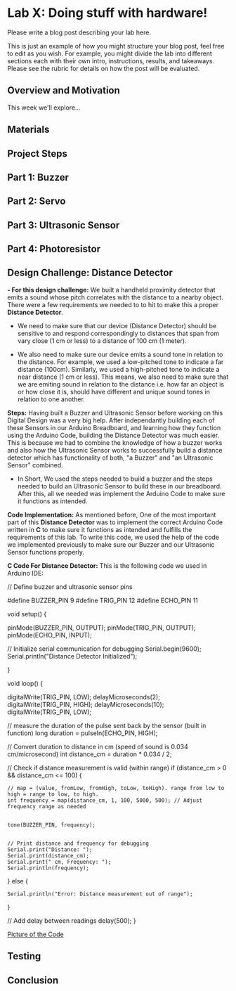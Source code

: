 # Lab X: Doing stuff with hardware!

Please write a blog post describing your lab here.

This is just an example of how you might structure your blog post, feel free to edit as you wish. For example, you might divide the lab into different sections each with their own intro, instructions, results, and takeaways. Please see the rubric for details on how the post will be evaluated.

## Overview and Motivation
This week we'll explore...

## Materials

## Project Steps

## Part 1: Buzzer




## Part 2: Servo


## Part 3: Ultrasonic Sensor



## Part 4: Photoresistor




## Design Challenge: Distance Detector

 
 **- For this design challenge:** We built a handheld proximity detector that emits a sound whose pitch correlates with the distance to a nearby object. There were a few requirements we needed to to hit to make this a proper **Distance Detector**.

 -  We need to make sure that our device (Distance Detector) should be sensitive to and respond correspondingly to distances that span from vary close (1 cm or less) to a distance of 100 cm (1 meter).

 - We also need to make sure our device emits a sound tone in relation to the distance. For example, we used a low-pitched tone to indicate a far distance (100cm). Similarly, we used a high-pitched tone to indicate a near distance (1 cm or less). This means, we also need to make sure that we are emiting sound in relation to the distance i.e. how far an object is or how close it is, should have different and unique sound tones in relation to one another.



**Steps:** Having built a Buzzer and Ultrasonic Sensor before working on this Digital Design was a very big help. After independantly building each of these Sensors in our Arduino Breadboard, and learning how they function using the Arduino Code, building the Distance Detector was much easier. This is because we had to combine the knowledge of how a buzzer works and also how the Ultrasonic Sensor works to successfully build a distance detector which has functionality of both, "a Buzzer" and "an Ultrasonic Sensor" combined.





- In Short, We used the steps needed to build a buzzer and the steps needed to build an Ultrasonic Sensor to build these in our breadboard. After this, all we needed was implement the Arduino Code to make sure it functions as intended.


**Code Implementation:** As mentioned before, One of the most important part of this **Distance Detector** was to implement the correct Arduino Code written in **C** to make sure it functions as intended and fulfills the requirements of this lab. To write this code, we used the help of the code we implemented previously to make sure our Buzzer and our Ultrasonic Sensor functions properly. 



**C Code For Distance Detector:** This is the following code we used in Arduino IDE:



// Define buzzer and ultrasonic sensor pins

#define BUZZER_PIN 9 
#define TRIG_PIN 12 
#define ECHO_PIN 11  

void setup() {


  pinMode(BUZZER_PIN, OUTPUT);
  pinMode(TRIG_PIN, OUTPUT);
  pinMode(ECHO_PIN, INPUT);
  



  // Initialize serial communication for debugging
  Serial.begin(9600);
  Serial.println("Distance Detector Initialized");


}


void loop() {


  digitalWrite(TRIG_PIN, LOW); 
  delayMicroseconds(2);  
  digitalWrite(TRIG_PIN, HIGH); 
  delayMicroseconds(10); 
  digitalWrite(TRIG_PIN, LOW); 
  



  // measure the duration of the pulse sent back by the sensor (built in function)
  long duration = pulseIn(ECHO_PIN, HIGH); 


  // Convert duration to distance in cm (speed of sound is 0.034 cm/microsecond)
  int distance_cm = duration * 0.034 / 2; 
  
  // Check if distance measurement is valid (within range)
  if (distance_cm > 0 && distance_cm <= 100) {


    // map = (value, fromLow, fromHigh, toLow, toHigh). range from low to high = range to low, to high.
    int frequency = map(distance_cm, 1, 100, 5000, 500); // Adjust frequency range as needed
    

    tone(BUZZER_PIN, frequency);

  
    // Print distance and frequency for debugging
    Serial.print("Distance: ");
    Serial.print(distance_cm);
    Serial.print(" cm, Frequency: ");
    Serial.println(frequency);


  } else {

    Serial.println("Error: Distance measurement out of range");
  }
  
  // Add delay between readings
  delay(500);
}


[Picture of the Code](/resources/C-Code-DistanceDetector.pngC-Code-DistanceDetector.png)







## Testing

## Conclusion




